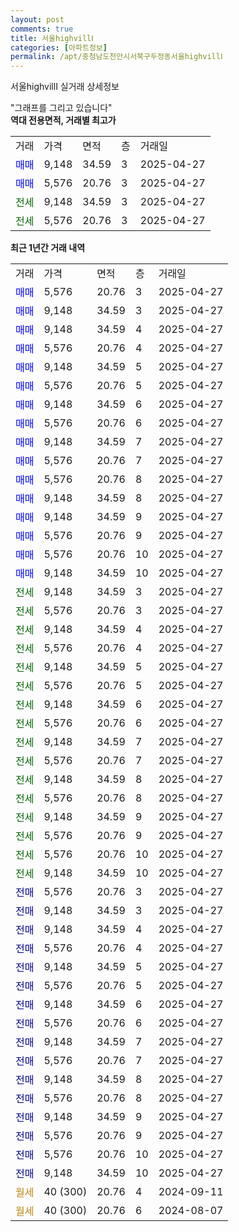 ```yaml
---
layout: post
comments: true
title: 서울highvillⅠ
categories: [아파트정보]
permalink: /apt/충청남도천안시서북구두정동서울highvillⅠ
---
```


서울highvillⅠ 실거래 상세정보

<script type="text/javascript">
  google.charts.load('current', {'packages':['line', 'corechart']});
  google.charts.setOnLoadCallback(drawChart);

  function drawChart() {
    var data = new google.visualization.DataTable();
    data.addColumn('date', '거래일');
    data.addColumn('number', "매매");
    data.addColumn('number', "전세");
    data.addColumn('number', "전매");

    data.addRows([[new Date(Date.parse("2025-04-27")), 5576, null, null], [new Date(Date.parse("2025-04-27")), 9148, null, null], [new Date(Date.parse("2025-04-27")), 9148, null, null], [new Date(Date.parse("2025-04-27")), 5576, null, null], [new Date(Date.parse("2025-04-27")), 9148, null, null], [new Date(Date.parse("2025-04-27")), 5576, null, null], [new Date(Date.parse("2025-04-27")), 9148, null, null], [new Date(Date.parse("2025-04-27")), 5576, null, null], [new Date(Date.parse("2025-04-27")), 9148, null, null], [new Date(Date.parse("2025-04-27")), 5576, null, null], [new Date(Date.parse("2025-04-27")), 5576, null, null], [new Date(Date.parse("2025-04-27")), 9148, null, null], [new Date(Date.parse("2025-04-27")), 9148, null, null], [new Date(Date.parse("2025-04-27")), 5576, null, null], [new Date(Date.parse("2025-04-27")), 5576, null, null], [new Date(Date.parse("2025-04-27")), 9148, null, null], [new Date(Date.parse("2025-04-27")), null, 9148, null], [new Date(Date.parse("2025-04-27")), null, 5576, null], [new Date(Date.parse("2025-04-27")), null, 9148, null], [new Date(Date.parse("2025-04-27")), null, 5576, null], [new Date(Date.parse("2025-04-27")), null, 9148, null], [new Date(Date.parse("2025-04-27")), null, 5576, null], [new Date(Date.parse("2025-04-27")), null, 9148, null], [new Date(Date.parse("2025-04-27")), null, 5576, null], [new Date(Date.parse("2025-04-27")), null, 9148, null], [new Date(Date.parse("2025-04-27")), null, 5576, null], [new Date(Date.parse("2025-04-27")), null, 9148, null], [new Date(Date.parse("2025-04-27")), null, 5576, null], [new Date(Date.parse("2025-04-27")), null, 9148, null], [new Date(Date.parse("2025-04-27")), null, 5576, null], [new Date(Date.parse("2025-04-27")), null, 5576, null], [new Date(Date.parse("2025-04-27")), null, 9148, null], [new Date(Date.parse("2025-04-27")), null, null, 5576], [new Date(Date.parse("2025-04-27")), null, null, 9148], [new Date(Date.parse("2025-04-27")), null, null, 9148], [new Date(Date.parse("2025-04-27")), null, null, 5576], [new Date(Date.parse("2025-04-27")), null, null, 9148], [new Date(Date.parse("2025-04-27")), null, null, 5576], [new Date(Date.parse("2025-04-27")), null, null, 9148], [new Date(Date.parse("2025-04-27")), null, null, 5576], [new Date(Date.parse("2025-04-27")), null, null, 9148], [new Date(Date.parse("2025-04-27")), null, null, 5576], [new Date(Date.parse("2025-04-27")), null, null, 9148], [new Date(Date.parse("2025-04-27")), null, null, 5576], [new Date(Date.parse("2025-04-27")), null, null, 9148], [new Date(Date.parse("2025-04-27")), null, null, 5576], [new Date(Date.parse("2025-04-27")), null, null, 5576], [new Date(Date.parse("2025-04-27")), null, null, 9148], [new Date(Date.parse("2024-09-11")), null, null, null], [new Date(Date.parse("2024-08-07")), null, null, null]]);

    var options = {
      hAxis: {
        format: 'yyyy/MM/dd'
      },    
      lineWidth: 0,
      pointsVisible: true,    
      title: '최근 1년간 유형별 실거래가 분포',
      legend: { position: 'bottom' }
    };

    var formatter = new google.visualization.NumberFormat({pattern:'###,###'} );
    formatter.format(data, 1);
    formatter.format(data, 2);
    
    setTimeout(function() {
        var chart = new google.visualization.LineChart(document.getElementById('columnchart_material'));
        chart.draw(data, (options));
        document.getElementById('loading').style.display = 'none';
    }, 200);
  }
</script>


<div id="loading" style="z-index:20; display: block; margin-left: 0px">"그래프를 그리고 있습니다"</div>
<div id="columnchart_material" style="width: 95%; margin-left: 0px; display: block"></div>
<!-- contents start -->
<b>역대 전용면적, 거래별 최고가</b>
<table class="sortable">
    <tr>
      <td>거래</td>
      <td>가격</td>
      <td>면적</td>
      <td>층</td>
      <td>거래일</td>
    </tr>
        <tr>
          <td><a style="color: blue">매매</a></td>
          <td>9,148</td>
          <td>34.59</td>
          <td>3</td>
          <td>2025-04-27</td>
        </tr>            <tr>
          <td><a style="color: blue">매매</a></td>
          <td>5,576</td>
          <td>20.76</td>
          <td>3</td>
          <td>2025-04-27</td>
        </tr>        
        <tr>
              <td><a style="color: darkgreen">전세</a></td>
              <td>9,148</td>
              <td>34.59</td>
              <td>3</td>
              <td>2025-04-27</td>
            </tr>            <tr>
              <td><a style="color: darkgreen">전세</a></td>
              <td>5,576</td>
              <td>20.76</td>
              <td>3</td>
              <td>2025-04-27</td>
            </tr>        
    
</table>

<b>최근 1년간 거래 내역</b>

<table class="sortable">
    <tr>
      <td>거래</td>
      <td>가격</td>
      <td>면적</td>
      <td>층</td>
      <td>거래일</td>
    </tr>
    <tr>
      <td><a style="color: blue">매매</a></td>
      <td>5,576</td>
      <td>20.76</td>
      <td>3</td>
      <td>2025-04-27</td>
    </tr>          <tr>
      <td><a style="color: blue">매매</a></td>
      <td>9,148</td>
      <td>34.59</td>
      <td>3</td>
      <td>2025-04-27</td>
    </tr>          <tr>
      <td><a style="color: blue">매매</a></td>
      <td>9,148</td>
      <td>34.59</td>
      <td>4</td>
      <td>2025-04-27</td>
    </tr>          <tr>
      <td><a style="color: blue">매매</a></td>
      <td>5,576</td>
      <td>20.76</td>
      <td>4</td>
      <td>2025-04-27</td>
    </tr>          <tr>
      <td><a style="color: blue">매매</a></td>
      <td>9,148</td>
      <td>34.59</td>
      <td>5</td>
      <td>2025-04-27</td>
    </tr>          <tr>
      <td><a style="color: blue">매매</a></td>
      <td>5,576</td>
      <td>20.76</td>
      <td>5</td>
      <td>2025-04-27</td>
    </tr>          <tr>
      <td><a style="color: blue">매매</a></td>
      <td>9,148</td>
      <td>34.59</td>
      <td>6</td>
      <td>2025-04-27</td>
    </tr>          <tr>
      <td><a style="color: blue">매매</a></td>
      <td>5,576</td>
      <td>20.76</td>
      <td>6</td>
      <td>2025-04-27</td>
    </tr>          <tr>
      <td><a style="color: blue">매매</a></td>
      <td>9,148</td>
      <td>34.59</td>
      <td>7</td>
      <td>2025-04-27</td>
    </tr>          <tr>
      <td><a style="color: blue">매매</a></td>
      <td>5,576</td>
      <td>20.76</td>
      <td>7</td>
      <td>2025-04-27</td>
    </tr>          <tr>
      <td><a style="color: blue">매매</a></td>
      <td>5,576</td>
      <td>20.76</td>
      <td>8</td>
      <td>2025-04-27</td>
    </tr>          <tr>
      <td><a style="color: blue">매매</a></td>
      <td>9,148</td>
      <td>34.59</td>
      <td>8</td>
      <td>2025-04-27</td>
    </tr>          <tr>
      <td><a style="color: blue">매매</a></td>
      <td>9,148</td>
      <td>34.59</td>
      <td>9</td>
      <td>2025-04-27</td>
    </tr>          <tr>
      <td><a style="color: blue">매매</a></td>
      <td>5,576</td>
      <td>20.76</td>
      <td>9</td>
      <td>2025-04-27</td>
    </tr>          <tr>
      <td><a style="color: blue">매매</a></td>
      <td>5,576</td>
      <td>20.76</td>
      <td>10</td>
      <td>2025-04-27</td>
    </tr>          <tr>
      <td><a style="color: blue">매매</a></td>
      <td>9,148</td>
      <td>34.59</td>
      <td>10</td>
      <td>2025-04-27</td>
    </tr>          <tr>
      <td><a style="color: darkgreen">전세</a></td>
      <td>9,148</td>
      <td>34.59</td>
      <td>3</td>
      <td>2025-04-27</td>
    </tr>          <tr>
      <td><a style="color: darkgreen">전세</a></td>
      <td>5,576</td>
      <td>20.76</td>
      <td>3</td>
      <td>2025-04-27</td>
    </tr>          <tr>
      <td><a style="color: darkgreen">전세</a></td>
      <td>9,148</td>
      <td>34.59</td>
      <td>4</td>
      <td>2025-04-27</td>
    </tr>          <tr>
      <td><a style="color: darkgreen">전세</a></td>
      <td>5,576</td>
      <td>20.76</td>
      <td>4</td>
      <td>2025-04-27</td>
    </tr>          <tr>
      <td><a style="color: darkgreen">전세</a></td>
      <td>9,148</td>
      <td>34.59</td>
      <td>5</td>
      <td>2025-04-27</td>
    </tr>          <tr>
      <td><a style="color: darkgreen">전세</a></td>
      <td>5,576</td>
      <td>20.76</td>
      <td>5</td>
      <td>2025-04-27</td>
    </tr>          <tr>
      <td><a style="color: darkgreen">전세</a></td>
      <td>9,148</td>
      <td>34.59</td>
      <td>6</td>
      <td>2025-04-27</td>
    </tr>          <tr>
      <td><a style="color: darkgreen">전세</a></td>
      <td>5,576</td>
      <td>20.76</td>
      <td>6</td>
      <td>2025-04-27</td>
    </tr>          <tr>
      <td><a style="color: darkgreen">전세</a></td>
      <td>9,148</td>
      <td>34.59</td>
      <td>7</td>
      <td>2025-04-27</td>
    </tr>          <tr>
      <td><a style="color: darkgreen">전세</a></td>
      <td>5,576</td>
      <td>20.76</td>
      <td>7</td>
      <td>2025-04-27</td>
    </tr>          <tr>
      <td><a style="color: darkgreen">전세</a></td>
      <td>9,148</td>
      <td>34.59</td>
      <td>8</td>
      <td>2025-04-27</td>
    </tr>          <tr>
      <td><a style="color: darkgreen">전세</a></td>
      <td>5,576</td>
      <td>20.76</td>
      <td>8</td>
      <td>2025-04-27</td>
    </tr>          <tr>
      <td><a style="color: darkgreen">전세</a></td>
      <td>9,148</td>
      <td>34.59</td>
      <td>9</td>
      <td>2025-04-27</td>
    </tr>          <tr>
      <td><a style="color: darkgreen">전세</a></td>
      <td>5,576</td>
      <td>20.76</td>
      <td>9</td>
      <td>2025-04-27</td>
    </tr>          <tr>
      <td><a style="color: darkgreen">전세</a></td>
      <td>5,576</td>
      <td>20.76</td>
      <td>10</td>
      <td>2025-04-27</td>
    </tr>          <tr>
      <td><a style="color: darkgreen">전세</a></td>
      <td>9,148</td>
      <td>34.59</td>
      <td>10</td>
      <td>2025-04-27</td>
    </tr>          <tr>
      <td><a style="color: darkblue">전매</a></td>
      <td>5,576</td>
      <td>20.76</td>
      <td>3</td>
      <td>2025-04-27</td>
    </tr>          <tr>
      <td><a style="color: darkblue">전매</a></td>
      <td>9,148</td>
      <td>34.59</td>
      <td>3</td>
      <td>2025-04-27</td>
    </tr>          <tr>
      <td><a style="color: darkblue">전매</a></td>
      <td>9,148</td>
      <td>34.59</td>
      <td>4</td>
      <td>2025-04-27</td>
    </tr>          <tr>
      <td><a style="color: darkblue">전매</a></td>
      <td>5,576</td>
      <td>20.76</td>
      <td>4</td>
      <td>2025-04-27</td>
    </tr>          <tr>
      <td><a style="color: darkblue">전매</a></td>
      <td>9,148</td>
      <td>34.59</td>
      <td>5</td>
      <td>2025-04-27</td>
    </tr>          <tr>
      <td><a style="color: darkblue">전매</a></td>
      <td>5,576</td>
      <td>20.76</td>
      <td>5</td>
      <td>2025-04-27</td>
    </tr>          <tr>
      <td><a style="color: darkblue">전매</a></td>
      <td>9,148</td>
      <td>34.59</td>
      <td>6</td>
      <td>2025-04-27</td>
    </tr>          <tr>
      <td><a style="color: darkblue">전매</a></td>
      <td>5,576</td>
      <td>20.76</td>
      <td>6</td>
      <td>2025-04-27</td>
    </tr>          <tr>
      <td><a style="color: darkblue">전매</a></td>
      <td>9,148</td>
      <td>34.59</td>
      <td>7</td>
      <td>2025-04-27</td>
    </tr>          <tr>
      <td><a style="color: darkblue">전매</a></td>
      <td>5,576</td>
      <td>20.76</td>
      <td>7</td>
      <td>2025-04-27</td>
    </tr>          <tr>
      <td><a style="color: darkblue">전매</a></td>
      <td>9,148</td>
      <td>34.59</td>
      <td>8</td>
      <td>2025-04-27</td>
    </tr>          <tr>
      <td><a style="color: darkblue">전매</a></td>
      <td>5,576</td>
      <td>20.76</td>
      <td>8</td>
      <td>2025-04-27</td>
    </tr>          <tr>
      <td><a style="color: darkblue">전매</a></td>
      <td>9,148</td>
      <td>34.59</td>
      <td>9</td>
      <td>2025-04-27</td>
    </tr>          <tr>
      <td><a style="color: darkblue">전매</a></td>
      <td>5,576</td>
      <td>20.76</td>
      <td>9</td>
      <td>2025-04-27</td>
    </tr>          <tr>
      <td><a style="color: darkblue">전매</a></td>
      <td>5,576</td>
      <td>20.76</td>
      <td>10</td>
      <td>2025-04-27</td>
    </tr>          <tr>
      <td><a style="color: darkblue">전매</a></td>
      <td>9,148</td>
      <td>34.59</td>
      <td>10</td>
      <td>2025-04-27</td>
    </tr>          <tr>
      <td><a style="color: darkgoldenrod">월세</a></td>
      <td>40 (300)</td>
      <td>20.76</td>
      <td>4</td>
      <td>2024-09-11</td>
    </tr>          <tr>
      <td><a style="color: darkgoldenrod">월세</a></td>
      <td>40 (300)</td>
      <td>20.76</td>
      <td>6</td>
      <td>2024-08-07</td>
    </tr>      </table>
<!-- contents end -->    

